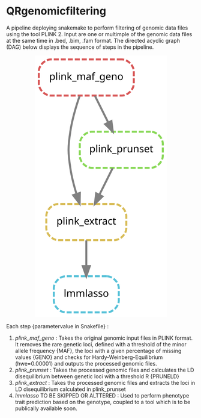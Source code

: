 # QRgenomicfiltering

A pipeline deploying snakemake to perform filtering of genomic data files using the tool PLINK 2. Input are one or multimple of the genomic data files at the same time in .bed, .bim, .fam format. The directed acyclic graph (DAG) below displays the sequence of steps in the pipeline.

<p align="center"> 
 <img src="./dag.svg">
</p>

Each step {parametervalue in Snakefile} :
1.  _plink_maf_geno_ : Takes the original genomic input files in PLINK format. It removes the rare genetic loci, defined with a threshold of the minor allele frequency {MAF}, the loci with a given percentage of missing values {GENO} and checks for Hardy-Weinberg-Equilibrium (hwe=0.00001) and outputs the processed genomic files.
2.  _plink_prunset_ : Takes the processed genomic files and calculates the LD disequilibrium between genetic loci with a threshold R {PRUNELD}
3.  _plink_extract_ : Takes the processed genomic files and extracts the loci in LD disequilibrium calculated in plink_prunset
4.  _lmmlasso_ TO BE SKIPPED OR ALTTERED : Used to perform phenotype trait prediction based on the genotype, coupled to a tool which is to be publically available soon.
